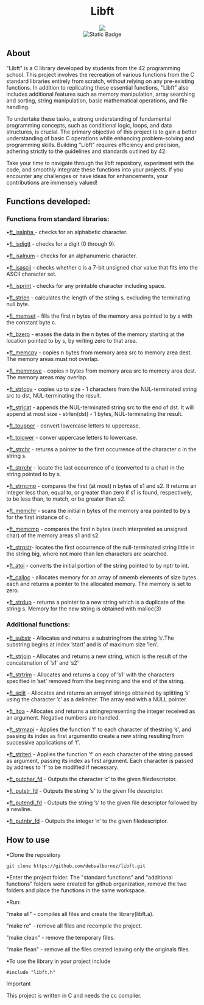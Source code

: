<h1 align="center">Libft</h1>


<div align="center">
<img src="https://github.com/debsalbornoz/libft/assets/119970138/22b14898-85a2-431d-b58f-dd4aa7fb2a64">
</div> 
<div align="center">
<img alt="Static Badge" src="https://img.shields.io/badge/Status-Finished-green">
</div>
<h2>About </h2>

"Libft" is a C library developed by students from the 42 programming school. This project involves the recreation of various functions from the C standard libraries entirely from scratch, without relying on any pre-existing functions. In addition to replicating these essential functions, "Libft" also includes additional features such as memory manipulation, array searching and sorting, string manipulation, basic mathematical operations, and file handling.

To undertake these tasks, a strong understanding of fundamental programming concepts, such as conditional logic, loops, and data structures, is crucial. The primary objective of this project is to gain a better understanding of basic C operations while enhancing problem-solving and programming skills. Building "Libft" requires efficiency and precision, adhering strictly to the guidelines and standards outlined by 42.

Take your time to navigate through the libft repository, experiment with the code, and smoothly integrate these functions into your projects. If you encounter any challenges or have ideas for enhancements, your contributions are immensely valued!

<h2>Functions developed:</h2>

<h3>Functions from standard libraries:</h3>

•[ft_isalpha ](https://github.com/debsalbornoz/libft/blob/main/Libc%20functions/ft_isalpha.c) - checks for an alphabetic character.

•[ft_isdigit](https://github.com/debsalbornoz/libft/blob/main/Libc%20functions/ft_isdigit.c) - checks for a digit (0 through 9).

•[ft_isalnum](https://github.com/debsalbornoz/libft/blob/main/Libc%20functions/ft_isalnum.c) - checks for an alphanumeric character.

•[ft_isascii](https://github.com/debsalbornoz/libft/blob/main/Libc%20functions/ft_isascii.c) - checks whether c is a 7-bit unsigned char value that fits into the ASCII character set.

•[ft_isprint](https://github.com/debsalbornoz/libft/blob/main/Libc%20functions/ft_isprint.c) - checks for any printable character including space.

•[ft_strlen](https://github.com/debsalbornoz/libft/blob/main/Libc%20functions/ft_strlen.c) - calculates the length of the string s, excluding the terminating null byte.

•[ft_memset](https://github.com/debsalbornoz/libft/blob/main/Libc%20functions/ft_memset.c) - fills the first n bytes of the memory area pointed to by s with the constant byte c.

•[ft_bzero](https://github.com/debsalbornoz/libft/blob/main/Libc%20functions/ft_bzero.c) - erases the data in the n bytes of the memory starting at the location pointed to by s, by writing zero to that area.

•[ft_memcpy](https://github.com/debsalbornoz/libft/blob/main/Libc%20functions/ft_memcpy.c) - copies n bytes from memory area src to memory area dest.  The memory areas must not overlap.

•[ft_memmove](https://github.com/debsalbornoz/libft/blob/main/Libc%20functions/ft_memmove.c) - copies n bytes from memory area src to memory area dest.  The memory areas may overlap.

•[ft_strlcpy](https://github.com/debsalbornoz/libft/blob/main/Libc%20functions/ft_strlcpy.c) - copies up to size - 1 characters from the NUL-terminated string src to dst, NUL-terminating the result.

•[ft_strlcat](https://github.com/debsalbornoz/libft/blob/main/Libc%20functions/ft_strlcat.c) - appends the NUL-terminated string src to the end of dst. It will append at most size - strlen(dst) - 1 bytes, NUL-terminating the result.

•[ft_toupper](https://github.com/debsalbornoz/libft/blob/main/Libc%20functions/ft_toupper.c) - convert lowercase letters to uppercase.

•[ft_tolower](https://github.com/debsalbornoz/libft/blob/main/Libc%20functions/ft_tolower.c) - conver uppercase letters to lowercase.

•[ft_strchr](https://github.com/debsalbornoz/libft/blob/main/Libc%20functions/ft_strchr.c) - returns a pointer to the first occurrence of the character c in the string s.

•[ft_strrchr](https://github.com/debsalbornoz/libft/blob/main/Libc%20functions/ft_strrchr.c) - locate the last occurrence of c (converted to a char) in the string pointed to by s.

•[ft_strncmp](https://github.com/debsalbornoz/libft/blob/main/Libc%20functions/ft_strncmp.c) - compares the first (at most) n bytes of s1 and s2. It returns an integer less than, equal to, or greater than zero if s1 is found, respectively, to be less than, to match, or be greater than s2.

•[ft_memchr](https://github.com/debsalbornoz/libft/blob/main/Libc%20functions/ft_memchr.c) - scans the initial n bytes of the memory area pointed to by s for the first instance of c.

•[ft_memcmp](https://github.com/debsalbornoz/libft/blob/main/Libc%20functions/ft_memcmp.c) - compares the first n bytes (each interpreted as unsigned char) of the memory areas s1 and s2.

•[ft_strnstr](https://github.com/debsalbornoz/libft/blob/main/Libc%20functions/ft_strnstr.c)-  locates the first	occurrence of the  null-terminated  string little in the string big, where not more than len characters are	searched.

•[ft_atoi](https://github.com/debsalbornoz/libft/blob/main/Libc%20functions/ft_atoi.c) - converts the initial portion of the string pointed to by nptr to int. 

•[ft_calloc](https://github.com/debsalbornoz/libft/blob/main/Libc%20functions/ft_calloc.c) - allocates memory for an array of nmemb elements of size bytes each and returns a pointer to the allocated memory. The memory is set to zero. 

•[ft_strdup](https://github.com/debsalbornoz/libft/blob/main/Libc%20functions/ft_strdup.c) -  returns a pointer to a new string which is a duplicate of the string s.  Memory for the new string is obtained with malloc(3)

<h3>Additional functions:</h3>

•[ft_substr](https://github.com/debsalbornoz/libft/blob/main/Additional%20functions/ft_substr.c) - Allocates and returns a substringfrom the string ’s’.The substring begins at index ’start’ and is of maximum size ’len’.

•[ft_strjoin](https://github.com/debsalbornoz/libft/blob/main/Additional%20functions/ft_strjoin.c) - Allocates and returns a new string, which is the result of the concatenation of ’s1’ and ’s2’

•[ft_strtrim](https://github.com/debsalbornoz/libft/blob/main/Additional%20functions/ft_strtrim.c) - Allocates and returns a copy of ’s1’ with the characters specified in ’set’ removed from the beginning and the end of the string.

•[ft_split](https://github.com/debsalbornoz/libft/blob/main/Additional%20functions/ft_split.c) - Allocates and returns an arrayof strings obtained by splitting ’s’ using the character ’c’ as a delimiter. The array end with a NULL pointer.

•[ft_itoa](https://github.com/debsalbornoz/libft/blob/main/Additional%20functions/ft_itoa.c) - Allocates and returns a stringrepresenting the integer received as an argument. Negative numbers are handled.

•[ft_strmapi](https://github.com/debsalbornoz/libft/blob/main/Additional%20functions/ft_strmapi.c) - Applies the function ’f’ to each character of thestring ’s’, and passing its index as first argumentto create a new string resulting from successive applications of ’f’.

•[ft_striteri](https://github.com/debsalbornoz/libft/blob/main/Additional%20functions/ft_striteri.c) - Applies the function ’f’ on each character of the string passed as argument, passing its index as first argument. Each character is passed by address to ’f’ to be modified if necessary.

•[ft_putchar_fd](https://github.com/debsalbornoz/libft/blob/main/Additional%20functions/ft_putchar_fd.c) - Outputs the character ’c’ to the given filedescriptor.

•[ft_putstr_fd](https://github.com/debsalbornoz/libft/blob/main/Additional%20functions/ft_putstr_fd.c) - Outputs the string ’s’ to the given file descriptor.

•[ft_putendl_fd](https://github.com/debsalbornoz/libft/blob/main/Additional%20functions/ft_putendl_fd.c) - Outputs the string ’s’ to the given file descriptor followed by a newline.

•[ft_putnbr_fd](https://github.com/debsalbornoz/libft/blob/main/Additional%20functions/ft_putnbr_fd.c) - Outputs the integer ’n’ to the given filedescriptor.


<h2>How to use</h2>

•Clone the repository

```
git clone https://github.com/debsalbornoz/libft.git
```

•Enter the project folder. The "standard functions" and "additional functions" folders were created for github organization, remove the two folders and place the functions in the same workspace.

•Run:

"make all" - compiles all files and create the library(libft.a).

"make re" - remove all files and recompile the project.

"make clean" - remove the temporary files.

"make flean" - remove all the files created leaving only the originals files.

•To use the library in your project include 

```
#include "libft.h"
```

> [!IMPORTANT]
> This project is written in C and needs the cc compiler.


